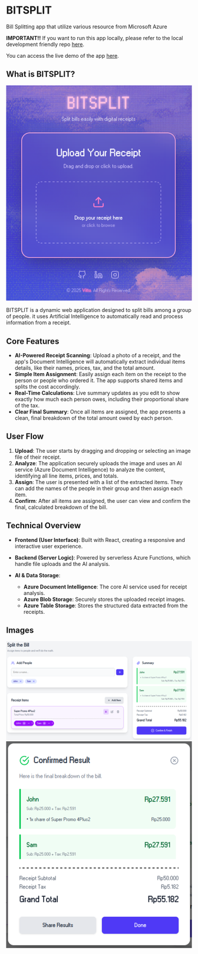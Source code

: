 # BITSPLIT
Bill Splitting app that utilize various resource from Microsoft Azure

**IMPORTANT!!** If you want to run this app locally, please refer to the local development friendly repo [here](https://github.com/Tosaagi/BITSPLIT-Local.git).

You can access the live demo of the app [here](https://bitsplit-cnh9ezhxgyh9hpf2.eastus-01.azurewebsites.net/).

## What is BITSPLIT?
![Main Page](assets/2025-08-06_22-35.png)

BITSPLIT is a dynamic web application designed to split bills among a group of people. it uses Artificial Intelligence to automatically read and process information from a receipt.

## Core Features
- **AI-Powered Receipt Scanning**: Upload a photo of a receipt, and the app's Document Intelligence will automatically extract individual items details, like their names, prices, tax, and the total amount.
- **Simple Item Assignment**: Easily assign each item on the receipt to the person or people who ordered it. The app supports shared items and splits the cost accordingly.
- **Real-Time Calculations**: Live summary updates as you edit to show exactly how much each person owes, including their proportional share of the tax.
- **Clear Final Summary**: Once all items are assigned, the app presents a clean, final breakdown of the total amount owed by each person.

## User Flow
1. **Upload**: The user starts by dragging and dropping or selecting an image file of their receipt.
2. **Analyze**: The application securely uploads the image and uses an AI service (Azure Document Intelligence) to analyze the content, identifying all line items, prices, and totals.
3. **Assign**: The user is presented with a list of the extracted items. They can add the names of the people in their group and then assign each item.
4. **Confirm**: After all items are assigned, the user can view and confirm the final, calculated breakdown of the bill.

## Technical Overview
- **Frontend (User Interface)**: Built with React, creating a responsive and interactive user experience.
- **Backend (Server Logic)**: Powered by serverless Azure Functions, which handle file uploads and the AI analysis.

- **AI & Data Storage**:
    - **Azure Document Intelligence**: The core AI service used for receipt analysis.
    - **Azure Blob Storage**: Securely stores the uploaded receipt images.
    - **Azure Table Storage**: Stores the structured data extracted from the receipts.

## Images
![ItemAssignmentScreen](assets/2025-08-06_22-44.png)
![ConfirmationSummaryModal](assets/2025-08-06_22-44_1.png)

